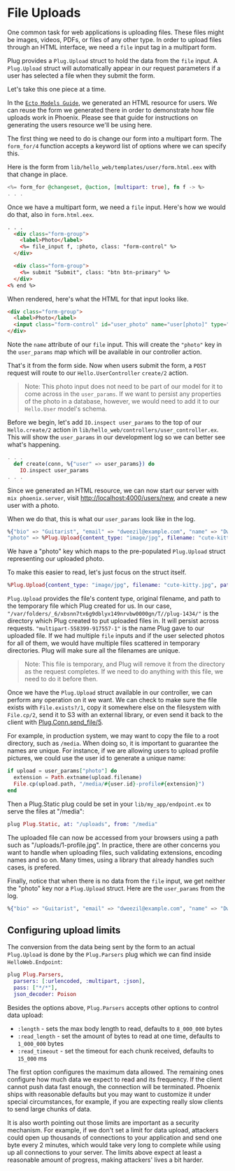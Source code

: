 # File Uploads

One common task for web applications is uploading files. These files might be images, videos, PDFs, or files of any other type. In order to upload files through an HTML interface, we need a `file` input tag in a multipart form.

Plug provides a `Plug.Upload` struct to hold the data from the `file` input. A `Plug.Upload` struct will automatically appear in our request parameters if a user has selected a file when they submit the form.

Let's take this one piece at a time.

In the [`Ecto Models Guide`](ecto_models.html), we generated an HTML resource for users. We can reuse the form we generated there in order to demonstrate how file uploads work in Phoenix. Please see that guide for instructions on generating the users resource we'll be using here.

The first thing we need to do is change our form into a multipart form. The `form_for/4` function accepts a keyword list of options where we can specify this.

Here is the form from `lib/hello_web/templates/user/form.html.eex` with that change in place.

```elixir
<%= form_for @changeset, @action, [multipart: true], fn f -> %>
. . .
```

Once we have a multipart form, we need a `file` input. Here's how we would do that, also in `form.html.eex`.

```html
. . .
  <div class="form-group">
    <label>Photo</label>
    <%= file_input f, :photo, class: "form-control" %>
  </div>

  <div class="form-group">
    <%= submit "Submit", class: "btn btn-primary" %>
  </div>
<% end %>
```

When rendered, here's what the HTML for that input looks like.

```html
<div class="form-group">
  <label>Photo</label>
  <input class="form-control" id="user_photo" name="user[photo]" type="file">
</div>
```

Note the `name` attribute of our `file` input. This will create the `"photo"` key in the `user_params` map which will be available in our controller action.

That's it from the form side. Now when users submit the form, a `POST` request will route to our `Hello.UserController` `create/2` action.

> Note: This photo input does not need to be part of our model for it to come across in the `user_params`. If we want to persist any properties of the photo in a database, however, we would need to add it to our `Hello.User` model's schema.

Before we begin, let's add `IO.inspect user_params` to the top of our `Hello.create/2` action in `lib/hello_web/controllers/user_controller.ex`. This will show the `user_params` in our development log so we can better see what's happening.

```elixir
. . .
  def create(conn, %{"user" => user_params}) do
    IO.inspect user_params
. . .
```

Since we generated an HTML resource, we can now start our server with `mix phoenix.server`, visit [http://localhost:4000/users/new](http://localhost:4000/users/new), and create a new user with a photo.

When we do that, this is what our `user_params` look like in the log.

```elixir
%{"bio" => "Guitarist", "email" => "dweezil@example.com", "name" => "Dweezil Zappa", "number_of_pets" => "3",
"photo" => %Plug.Upload{content_type: "image/jpg", filename: "cute-kitty.jpg", path: "/var/folders/_6/xbsnn7tx6g9dblyx149nrvbw0000gn/T//plug-1434/multipart-558399-917557-1"}}
```

We have a "photo" key which maps to the pre-populated `Plug.Upload` struct representing our uploaded photo.

To make this easier to read, let's just focus on the struct itself.

```elixir
%Plug.Upload{content_type: "image/jpg", filename: "cute-kitty.jpg", path: "/var/folders/_6/xbsnn7tx6g9dblyx149nrvbw0000gn/T//plug-1434/multipart-558399-917557-1"}
```

`Plug.Upload` provides the file's content type, original filename, and path to the temporary file which Plug created for us. In our case, `"/var/folders/_6/xbsnn7tx6g9dblyx149nrvbw0000gn/T//plug-1434/"` is the directory which Plug created to put uploaded files in. It will persist across requests. `"multipart-558399-917557-1"` is the name Plug gave to our uploaded file. If we had multiple `file` inputs and if the user selected photos for all of them, we would have multiple files scattered in temporary directories. Plug will make sure all the filenames are unique.

> Note: This file is temporary, and Plug will remove it from the directory as the request completes. If we need to do anything with this file, we need to do it before then.

Once we have the `Plug.Upload` struct available in our controller, we can perform any operation on it we want. We can check to make sure the file exists with `File.exists?/1`, copy it somewhere else on the filesystem with `File.cp/2`, send it to S3 with an external library, or even send it back to the client with [Plug.Conn.send_file/5](http://hexdocs.pm/plug/Plug.Conn.html#send_file/5).

For example, in production system, we may want to copy the file to a root directory, such as `/media`. When doing so, it is important to guarantee the names are unique. For instance, if we are allowing users to upload profile pictures, we could use the user id to generate a unique name:

```elixir
if upload = user_params["photo"] do
  extension = Path.extname(upload.filename)
  File.cp(upload.path, "/media/#{user.id}-profile#{extension}")
end
```

Then a Plug.Static plug could be set in your `lib/my_app/endpoint.ex` to serve the files at "/media":

```elixir
plug Plug.Static, at: "/uploads", from: "/media"
```

The uploaded file can now be accessed from your browsers using a path such as "/uploads/1-profile.jpg". In practice, there are other concerns you want to handle when uploading files, such validating extensions, encoding names and so on. Many times, using a library that already handles such cases, is prefered.

Finally, notice that when there is no data from the `file` input, we get neither the "photo" key nor a `Plug.Upload` struct. Here are the `user_params` from the log.

```elixir
%{"bio" => "Guitarist", "email" => "dweezil@example.com", "name" => "Dweezil Zappa", "number_of_pets" => "3"}
```

## Configuring upload limits

The conversion from the data being sent by the form to an actual `Plug.Upload` is done by the `Plug.Parsers` plug which we can find inside `HelloWeb.Endpoint`:

```elixir
plug Plug.Parsers,
  parsers: [:urlencoded, :multipart, :json],
  pass: ["*/*"],
  json_decoder: Poison
```

Besides the options above, `Plug.Parsers` accepts other options to control data upload:

  * `:length` - sets the max body length to read, defaults to `8_000_000` bytes
  * `:read_length` - set the amount of bytes to read at one time, defaults to `1_000_000` bytes
  * `:read_timeout` - set the timeout for each chunk received, defaults to `15_000` ms

The first option configures the maximum data allowed. The remaining ones configure how much data we expect to read and its frequency. If the client cannot push data fast enough, the connection will be terminated. Phoenix ships with reasonable defaults but you may want to customize it under special circumstances, for example, if you are expecting really slow clients to send large chunks of data.

It is also worth pointing out those limits are important as a security mechanism. For example, if we don't set a limit for data upload, attackers could open up thousands of connections to your application and send one byte every 2 minutes, which would take very long to complete while using up all connections to your server. The limits above expect at least a reasonable amount of progress, making attackers' lives a bit harder.
